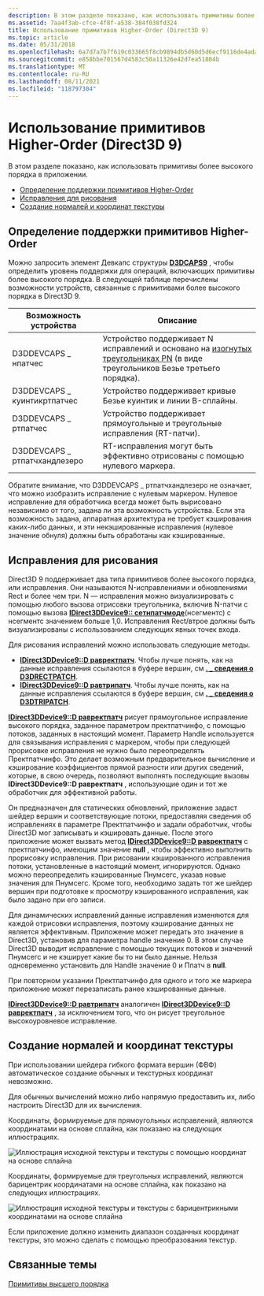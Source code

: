 ```yaml
---
description: В этом разделе показано, как использовать примитивы более высокого порядка в приложении.
ms.assetid: 7aa4f3ab-cfce-4f8f-a538-384f038fd324
title: Использование примитивов Higher-Order (Direct3D 9)
ms.topic: article
ms.date: 05/31/2018
ms.openlocfilehash: 6a7d7a7b7f619c033665f8cb9894db5d60d5d6ecf9116de4ada230accc476c07
ms.sourcegitcommit: e858bbe701567d4583c50a11326e42d7ea51804b
ms.translationtype: MT
ms.contentlocale: ru-RU
ms.lasthandoff: 08/11/2021
ms.locfileid: "118797304"
---
```

# <a name="using-higher-order-primitives-direct3d-9"></a>Использование примитивов Higher-Order (Direct3D 9)

В этом разделе показано, как использовать примитивы более высокого порядка в приложении.

-   [Определение поддержки примитивов Higher-Order](#determining-higher-order-primitive-support)
-   [Исправления для рисования](#drawing-patches)
-   [Создание нормалей и координат текстуры](#generating-normals-and-texture-coordinates)

## <a name="determining-higher-order-primitive-support"></a>Определение поддержки примитивов Higher-Order

Можно запросить элемент Девкапс структуры [**D3DCAPS9**](/windows/desktop/api/D3D9Caps/ns-d3d9caps-d3dcaps9) , чтобы определить уровень поддержки для операций, включающих примитивы более высокого порядка. В следующей таблице перечислены возможности устройств, связанные с примитивами более высокого порядка в Direct3D 9.



| Возможность устройства             | Описание                                                                                                                                                  |
|-------------------------------|--------------------------------------------------------------------------------------------------------------------------------------------------------------|
| D3DDEVCAPS \_ нпатчес          | Устройство поддерживает N исправлений и основано на [изогнутых треугольниках PN](https://alex.vlachos.com/graphics/CurvedPNTriangles.pdf) (в виде треугольников Безье третьего порядка). |
| D3DDEVCAPS \_ куинтикртпатчес  | Устройство поддерживает кривые Безье куинтик и линии B-сплайны.                                                                                                         |
| D3DDEVCAPS \_ ртпатчес         | Устройство поддерживает прямоугольные и треугольные исправления (RT-патчи).                                                                                             |
| D3DDEVCAPS \_ ртпатчхандлезеро | RT-исправления могут быть эффективно отрисованы с помощью нулевого маркера.                                                                                                     |



 

Обратите внимание, что D3DDEVCAPS \_ ртпатчхандлезеро не означает, что можно изобразить исправление с нулевым маркером. Нулевое исправление для обработчика всегда может быть вырисовано независимо от того, задана ли эта возможность устройства. Если эта возможность задана, аппаратная архитектура не требует кэширования каких-либо данных, и эти некэшированные исправления (нулевое значение обнуля) должны быть обработаны как кэшированные.

## <a name="drawing-patches"></a>Исправления для рисования

Direct3D 9 поддерживает два типа примитивов более высокого порядка, или исправления. Они называются N-исправлениями и обновлениями Rect и более чем три. N — исправления можно визуализировать с помощью любого вызова отрисовки треугольника, включив N-патчи с помощью вызова [**IDirect3DDevice9:: сетнпатчмоде**](/windows/win32/api/d3d9helper/nf-d3d9helper-idirect3ddevice9-setnpatchmode)(нсегментс) с нсегментс значением больше 1,0. Исправления Rect/втрое должны быть визуализированы с использованием следующих явных точек входа.

Для рисования исправлений можно использовать следующие методы.

-   [**IDirect3DDevice9::D равректпатч**](/windows/win32/api/d3d9helper/nf-d3d9helper-idirect3ddevice9-drawrectpatch). Чтобы лучше понять, как на данные исправления ссылаются в буфере вершин, см [**. \_ сведения о D3DRECTPATCH**](d3drectpatch-info.md).
-   [**IDirect3DDevice9::D равтрипатч**](/windows/desktop/api). Чтобы лучше понять, как на данные исправления ссылаются в буфере вершин, см [**. \_ сведения о D3DTRIPATCH**](d3dtripatch-info.md).

[**IDirect3DDevice9::D равректпатч**](/windows/win32/api/d3d9helper/nf-d3d9helper-idirect3ddevice9-drawrectpatch) рисует прямоугольное исправление высокого порядка, заданное параметром пректпатчинфо, с помощью потоков, заданных в настоящий момент. Параметр Handle используется для связывания исправления с маркером, чтобы при следующей прорисовке исправления не нужно было переопределять Пректпатчинфо. Это делает возможным предварительное вычисление и кэширование коэффициентов прямой разности или других сведений, которые, в свою очередь, позволяют выполнять последующие вызовы **IDirect3DDevice9::D равректпатч** , использующие один и тот же обработчик для эффективной работы.

Он предназначен для статических обновлений, приложение задаст шейдер вершин и соответствующие потоки, предоставляя сведения об исправлениях в параметре Пректпатчинфо и задали обработчик, чтобы Direct3D мог записывать и кэшировать данные. После этого приложение может вызвать метод [**IDirect3DDevice9::D равректпатч**](/windows/win32/api/d3d9helper/nf-d3d9helper-idirect3ddevice9-drawrectpatch) с пректпатчинфо, имеющим значение **null** , чтобы эффективно выполнить прорисовку исправления. При рисовании кэшированного исправления потоки, установленные в настоящий момент, игнорируются. Однако можно переопределить кэшированные Пнумсегс, указав новые значения для Пнумсегс. Кроме того, необходимо задать тот же шейдер вершин при подготовке к просмотру кэшированного исправления, как было задано при его записи.

Для динамических исправлений данные исправления изменяются для каждой отрисовки исправления, поэтому кэширование данных не является эффективным. Приложение может передать это значение в Direct3D, установив для параметра handle значение 0. В этом случае Direct3D выводит исправление с помощью текущих потоков и значений Пнумсегс и не кэширует какие бы то ни было данные. Нельзя одновременно установить для Handle значение 0 и Ппатч в **null**.

При повторном указании Пректпатчинфо для одного и того же маркера приложение может перезаписать ранее кэшированные данные.

[**IDirect3DDevice9::D равтрипатч**](/windows/desktop/api) аналогичен [**IDirect3DDevice9::D равректпатч**](/windows/win32/api/d3d9helper/nf-d3d9helper-idirect3ddevice9-drawrectpatch) , за исключением того, что он рисует треугольное высокоуровневое исправление.

## <a name="generating-normals-and-texture-coordinates"></a>Создание нормалей и координат текстуры

При использовании шейдера гибкого формата вершин (ФВФ) автоматическое создание обычных и текстурных координат невозможно.

Для обычных вычислений можно либо напрямую предоставить их, либо настроить Direct3D для их вычисления.

Координаты, формируемые для прямоугольных исправлений, являются координатами на основе сплайна, как показано на следующих иллюстрациях.

![Иллюстрация исходной текстуры и текстуры с помощью координат на основе сплайна](images/texturespline.png)

Координаты, формируемые для треугольных исправлений, являются барицентрик координатами на основе сплайна, как показано на следующих иллюстрациях.

![Иллюстрация исходной текстуры и текстуры с барицентрикными координатами на основе сплайна](images/texturebarycentricspline.png)

Если приложение должно изменить диапазон созданных координат текстуры, это можно сделать с помощью преобразования текстур.

## <a name="related-topics"></a>Связанные темы

<dl> <dt>

[Примитивы высшего порядка](higher-order-primitives.md)
</dt> </dl>

 

 
